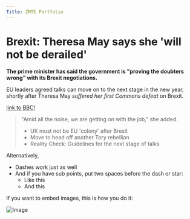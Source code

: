 ```yaml
---
Title: ZMTE Portfolio
---
```

# Brexit: Theresa May says she 'will not be derailed'
**The prime minister has said the government is "proving the doubters wrong" with its Brexit negotiations.**

EU leaders agreed talks can move on to the next stage in the new year, shortly after Theresa May *suffered her first Commons defeat* on Brexit.

[link to BBC!](http://www.bbc.co.uk/news/uk-politics-42382391)


> "Amid all the noise, we are getting on with the job," she added.
> - UK must not be EU 'colony' after Brexit
> - Move to head off another Tory rebellion
> - Reality Check: Guidelines for the next stage of talks

Alternatively,

- Dashes work just as well
- And if you have sub points, put two spaces before the dash or star:
  - Like this
  - And this


If you want to embed images, this is how you do it:

![Image](https://ichef-1.bbci.co.uk/news/1024/cpsprodpb/BAB1/production/_99239774_hi043592132.jpg)